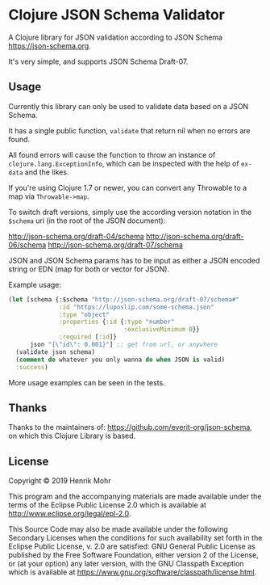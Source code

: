 # Clojure JSON Schema Validator

A Clojure library for JSON validation according to JSON Schema https://json-schema.org.

It's very simple, and supports JSON Schema Draft-07.

## Usage

Currently this library can only be used to validate data based on a JSON Schema.

It has a single public function, `validate` that return nil when no errors are found.

All found errors will cause the function to throw an instance of `clojure.lang.ExceptionInfo`, which can be inspected with the help of `ex-data` and the likes.

If you're using Clojure 1.7 or newer, you can convert any Throwable to a map via `Throwable->map`.

To switch draft versions, simply use the according version notation in the `$schema` uri (in the root of the JSON document):

http://json-schema.org/draft-04/schema
http://json-schema.org/draft-06/schema
http://json-schema.org/draft-07/schema

JSON and JSON Schema params has to be input as either a JSON encoded string or EDN (map for both or vector for JSON).

Example usage:

```clojure
(let [schema {:$schema "http://json-schema.org/draft-07/schema#"
              :id "https://luposlip.com/some-schema.json"
              :type "object"
              :properties {:id {:type "number"
                                :exclusiveMinimum 0}}
              :required [:id]}
      json "{\"id\": 0.001}"] ;; get from url, or anywhere
  (validate json schema)
  (comment do whatever you only wanna do when JSON is valid)
  :success)
```

More usage examples can be seen in the tests.

## Thanks

Thanks to the maintainers of: https://github.com/everit-org/json-schema, on which this Clojure Library is based.

## License

Copyright © 2019 Henrik Mohr

This program and the accompanying materials are made available under the
terms of the Eclipse Public License 2.0 which is available at
http://www.eclipse.org/legal/epl-2.0.

This Source Code may also be made available under the following Secondary
Licenses when the conditions for such availability set forth in the Eclipse
Public License, v. 2.0 are satisfied: GNU General Public License as published by
the Free Software Foundation, either version 2 of the License, or (at your
option) any later version, with the GNU Classpath Exception which is available
at https://www.gnu.org/software/classpath/license.html.
